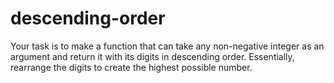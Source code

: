 # descending-order
Your task is to make a function that can take any non-negative integer as an argument and return it with its digits in descending order. Essentially, rearrange the digits to create the highest possible number.
